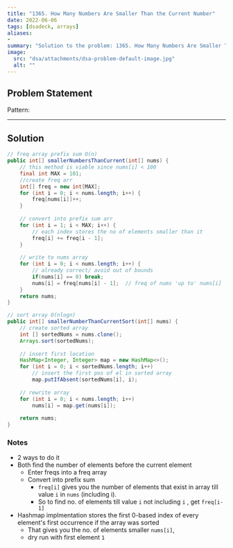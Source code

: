 ```yaml
---
title: "1365. How Many Numbers Are Smaller Than the Current Number"
date: 2022-06-06
tags: [dsadeck, arrays]
aliases:
- 
summary: "Solution to the problem: 1365. How Many Numbers Are Smaller Than the Current Number"
image:
  src: "dsa/attachments/dsa-problem-default-image.jpg"
  alt: ""
---
```


## Problem Statement


Pattern: 

---

## Solution
``` java
// freq array prefix sum O(n)
public int[] smallerNumbersThanCurrent(int[] nums) {
	// this method is viable since nums[i] < 100
	final int MAX = 101;
	//create freq arr
	int[] freq = new int[MAX];
	for (int i = 0; i < nums.length; i++) {
		freq[nums[i]]++;
	}
	
	// convert into prefix sum arr
	for (int i = 1; i < MAX; i++) {
		// each index stores the no of elements smaller than it
		freq[i] += freq[i - 1];
	}
	
	// write to nums array
	for (int i = 0; i < nums.length; i++) {
		// already correct/ avoid out of bounds
		if(nums[i] == 0) break; 
		nums[i] = freq[nums[i] - 1];  // freq of nums 'up to' nums[i]
	}
	return nums;
}

// sort array O(nlogn)
public int[] smallerNumberThanCurrentSort(int[] nums) {
	// create sorted array
	int [] sortedNums = nums.clone();
	Arrays.sort(sortedNums);
	
	// insert first location
	HashMap<Integer, Integer> map = new HashMap<>();
	for (int i = 0; i < sortedNums.length; i++)
		// insert the first pos of el in sorted array
		map.putIfAbsent(sortedNums[i], i);
	
	// rewrite array
	for (int i = 0; i < nums.length; i++)
		nums[i] = map.get(nums[i]);
	
	return nums;
}
```

### Notes
- 2 ways to do it
- Both find the number of elements before the current element
	- Enter freqs into a freq array
	- Convert into prefix sum
		- `freq[i]` gives you the number of elements that exist in array till value `i` in `nums` (including i). 
		- So to find no. of elements till value `i` not including `i` , get `freq[i-1]`
- Hashmap implmentation stores the first 0-based index of every element's first occurrence if the array was sorted
	- That gives you the no. of elements smaller `nums[i]`, 
	- dry run with first element `1`
